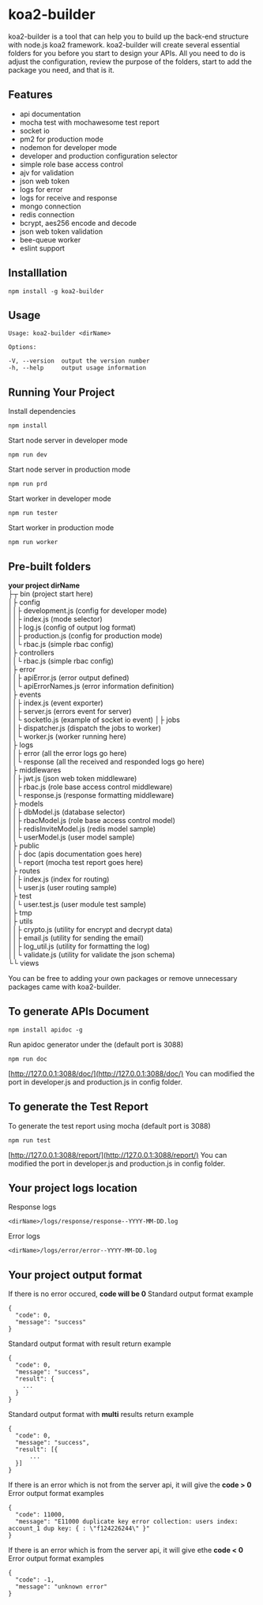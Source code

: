 # koa2-builder

koa2-builder is a tool that can help you to build up the back-end structure with node.js koa2 framework.
koa2-builder will create several essential folders for you before you start to design your APIs.
All you need to do is adjust the configuration, review the purpose of the folders, start to add the package you need, and that is it.

## Features

 - api documentation
 - mocha test with mochawesome test report
 - socket io
 - pm2 for production mode
 - nodemon for developer mode
 - developer and production configuration selector
 - simple role base access control
 - ajv for validation
 - json web token
 - logs for error
 - logs for receive and response
 - mongo connection
 - redis connection
 - bcrypt, aes256 encode and decode
 - json web token validation
 - bee-queue worker
 - eslint support
 
## Installlation

    npm install -g koa2-builder

## Usage

    Usage: koa2-builder <dirName>

    Options:
    
    -V, --version  output the version number
    -h, --help     output usage information

## Running Your Project
Install dependencies
```
npm install
```
Start node server in developer mode
```
npm run dev
```
Start node server in production mode
```
npm run prd
```
Start worker in developer mode
```
npm run tester
```
Start worker in production mode
```
npm run worker
```
## Pre-built folders

**your project dirName**  
├┬ bin  (project start here)  
│├ config  
││├ development.js (config for developer mode)  
││├ index.js (mode selector)  
││├ log.js (config of output log format)  
││├ production.js (config for production mode)  
││└ rbac.js (simple rbac config)  
│├ controllers  
││└ rbac.js (simple rbac config)  
│├ error  
││├ apiError.js (error output defined)  
││└ apiErrorNames.js (error information definition)  
│├ events  
││├ index.js (event exporter)  
││├ server.js (errors event for server)  
││└ socketIo.js (example of socket io event)
│├ jobs  
││├ dispatcher.js (dispatch the jobs to worker)  
││└ worker.js (worker running here)  
│├ logs  
││├ error (all the error logs go here)  
││└ response (all the received and responded logs go here)  
│├ middlewares  
││├ jwt.js (json web token middleware)  
││├ rbac.js (role base access control middleware)  
││└ response.js (response formatting middleware)  
│├ models  
││├ dbModel.js (database selector)  
││├ rbacModel.js (role base access control model)  
││├ redisInviteModel.js (redis model sample)  
││└ userModel.js (user model sample)  
│├ public  
││├ doc (apis documentation goes here)  
││└ report (mocha test report goes here)  
│├ routes  
││├ index.js (index for routing)  
││└ user.js (user routing sample)  
│├ test  
││└ user.test.js (user module test sample)  
│├ tmp  
│├ utils  
││├ crypto.js (utility for encrypt and decrypt data)  
││├ email.js (utility for sending the email)  
││├ log_util.js (utility for formatting the log)  
││└ validate.js (utility for validate the json schema)  
└└ views  

You can be free to adding your own packages or remove unnecessary packages came with koa2-builder.

##  To generate APIs Document
```
npm install apidoc -g
```

Run apidoc generator under the <dirName> (default port is 3088)
```
npm run doc
```
[http://127.0.0.1:3088/doc/](http://127.0.0.1:3088/doc/)
You can modified the port in developer.js and production.js in config folder.

##  To generate the Test Report
To generate the test report using mocha (default port is 3088)
```
npm run test
```

[http://127.0.0.1:3088/report/](http://127.0.0.1:3088/report/)
You can modified the port in developer.js and production.js in config folder.

##  Your project logs location
Response logs
```
<dirName>/logs/response/response--YYYY-MM-DD.log
```

Error logs
```
<dirName>/logs/error/error--YYYY-MM-DD.log
```

##  Your project output format

If there is no error occured, **code will be 0**
Standard output format example
```
{
  "code": 0,
  "message": "success"
}
```

Standard output format with result return example
```
{
  "code": 0,
  "message": "success",
  "result": {
    ...
  }
}
```

Standard output format with **multi** results return example
```
{
  "code": 0,
  "message": "success",
  "result": [{
      ...
  }]
}
```

If there is an error which is not from the server api, it will give the **code > 0**
Error output format examples
```
{
  "code": 11000,
  "message": "E11000 duplicate key error collection: users index: account_1 dup key: { : \"f124226244\" }"
}
```

If there is an error which is from the server api, it will give ethe **code < 0**
Error output format examples
```
{
  "code": -1,
  "message": "unknown error"
}
```
